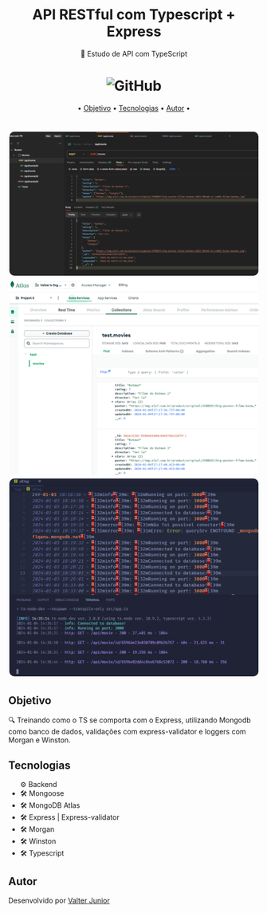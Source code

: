 <h1 align="center">API RESTful com Typescript + Express</h1>


<p align="center"> 🚀 Estudo de API com TypeScript</p>

<h1 align="center"><img alt="GitHub" src="https://img.shields.io/github/license/valtercfjunior/portfolio"></h1>

<p align="center">•
 <a href="#objetivo">Objetivo</a> •
 <a href="#tecnologias">Tecnologias</a> • 
 <a href="#autor">Autor</a> •
</p>



<h1 align="center">
    <img src="./assets/readme-screenshot-1.png" style="width: 500px; border-radius:10px " >
    <img src="./assets/readme-screenshot-2.png" style="width: 500px; border-radius:10px " >
    <img src="./assets/readme-screenshot-3.png" style="width: 500px; border-radius:10px " >
    
</h1>

## **Objetivo**

<p> 🔍 Treinando como o TS se comporta com o Express, utilizando Mongodb como banco de dados, validações com express-validator e loggers com Morgan e Winston. </p>



## **Tecnologias**

<ul>⚙️ Backend    
    <li>🛠 Mongoose
    <li>🛠 MongoDB Atlas
    <li>🛠 Express | Express-validator
    <li>🛠 Morgan
    <li>🛠 Winston
    <li>🛠 Typescript
</ul>





## **Autor**

<p> Desenvolvido por <a href="https://github.com/valtercfjunior">Valter Junior</a> </p>
